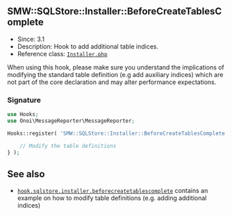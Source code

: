 ## SMW::SQLStore::Installer::BeforeCreateTablesComplete

* Since: 3.1
* Description: Hook to add additional table indices.
* Reference class: [`Installer.php`][Installer.php]

When using this hook, please make sure you understand the implications of modifying the standard table definition (e.g add auxiliary indices) which are not part of the core declaration and may alter performance expectations.

### Signature

```php
use Hooks;
use Onoi\MessageReporter\MessageReporter;

Hooks::register( 'SMW::SQLStore::Installer::BeforeCreateTablesComplete', function( array $tables, $messageReporter ) {

	// Modify the table definitions
} );
```

## See also

- [`hook.sqlstore.installer.beforecreatetablescomplete`](https://github.com/SemanticMediaWiki/SemanticMediaWiki/blob/master/docs/examples/hook.sqlstore.installer.beforecreatetablescomplete.md) contains an example on how to modify table definitions (e.g. adding additional indices)

[Installer.php]:https://github.com/SemanticMediaWiki/SemanticMediaWiki/blob/master/src/SQLStore/Installer.php